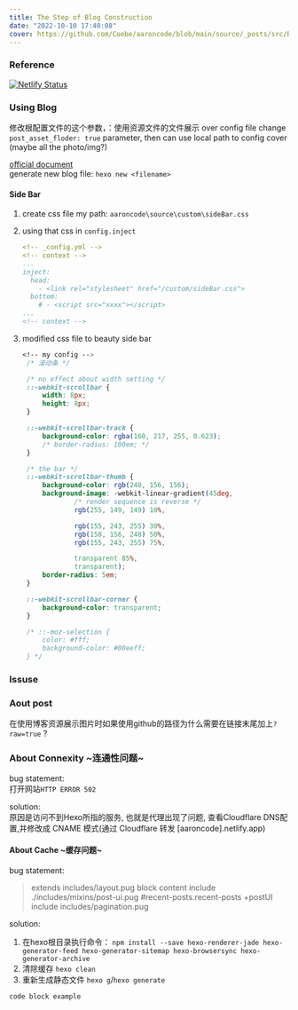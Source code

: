 ```yaml
---
title: The Step of Blog Construction
date: "2022-10-10 17:40:08"
cover: https://github.com/Coebe/aaroncode/blob/main/source/_posts/src/BlogConstruction.png?raw=true
---
```


### Reference

[![Netlify Status](https://api.netlify.com/api/v1/badges/6417f999-72a6-4ebd-994d-0d5118d42bb3/deploy-status)](https://app.netlify.com/sites/sprightly-croquembouche-951681/deploys)  

### Using Blog

修改根配置文件的这个参数，：使用资源文件的文件展示
over config file change `post_asset_floder: true` parameter, then can use local path to config cover (maybe all the photo/img?)

[official document](https://hexo.io/zh-cn/docs/writing.html)  
generate new blog file:
`hexo new <filename>`

#### Side Bar

1. create css file
   my path: `aaroncode\source\custom\sideBar.css`
2. using that css in `config.inject`

   ```yml
   <!-- _config.yml -->
   <!-- context -->
   ...
   inject:
     head:
       - <link rel="stylesheet" href="/custom/sideBar.css">
     bottom:
       # - <script src="xxxx"></script>
   ...
   <!-- context -->
   ```

3. modified css file to beauty side bar

   ```css
   <!-- my config -->
    /* 滚动条 */

    /* no effect about width setting */
    ::-webkit-scrollbar {
        width: 8px;
        height: 8px;
    }

    ::-webkit-scrollbar-track {
        background-color: rgba(160, 217, 255, 0.623);
        /* border-radius: 100em; */
    }

    /* the bar */
    ::-webkit-scrollbar-thumb {
        background-color: rgb(248, 156, 156);
        background-image: -webkit-linear-gradient(45deg,
                /* render sequence is reverse */
                rgb(255, 149, 149) 10%,

                rgb(155, 243, 255) 30%,
                rgb(158, 156, 248) 50%,
                rgb(155, 243, 255) 75%,

                transparent 85%,
                transparent);
        border-radius: 5em;
    }

    ::-webkit-scrollbar-corner {
        background-color: transparent;
    }

    /* ::-moz-selection {
        color: #fff;
        background-color: #00eeff;
    } */
   ```

### Issuse

### Aout post

在使用博客资源展示图片时如果使用github的路径为什么需要在链接末尾加上`?raw=true` ?

### About Connexity ~连通性问题~

bug statement:  
打开网站`HTTP ERROR 502`  

solution:  
原因是访问不到Hexo所指的服务, 也就是代理出现了问题, 查看Cloudflare DNS配置,并修改成 CNAME 模式(通过 Cloudflare 转发 [aaroncode].netlify.app)

#### About Cache ~缓存问题~

bug statement:  
> extends includes/layout.pug block content include ./includes/mixins/post-ui.pug #recent-posts.recent-posts +postUI include includes/pagination.pug

solution:  
1. 在hexo根目录执行命令：
`npm install --save hexo-renderer-jade hexo-generator-feed hexo-generator-sitemap hexo-browsersync hexo-generator-archive`  
2. 清除缓存
`hexo clean`  
3. 重新生成静态文件
`hexo g`/`hexo generate`

```C++
code block example
```
